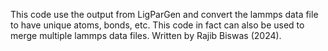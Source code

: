 This code use the output from LigParGen and convert the lammps data file to have unique atoms, bonds, etc. This code in fact can also be used to merge multiple lammps data files. Written by Rajib Biswas (2024).
